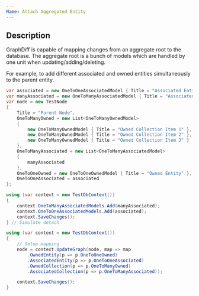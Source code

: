 ```yaml
---
Name: Attach Aggregated Entity
---
```


## Description

GraphDiff is capable of mapping changes from an aggregate root to the database. The aggregate root is a bunch of models which are handled by one unit when updating/adding/deleting.

For example, to add different associated and owned entities simultaneously to the parent entity.

```csharp
var associated = new OneToOneAssociatedModel { Title = "Associated Entity" };
var manyAssociated = new OneToManyAssociatedModel { Title = "Associated Collection Item 1" };
var node = new TestNode
{
    Title = "Parent Node",
    OneToManyOwned = new List<OneToManyOwnedModel>
    {
        new OneToManyOwnedModel { Title = "Owned Collection Item 1" },
        new OneToManyOwnedModel { Title = "Owned Collection Item 2" },
        new OneToManyOwnedModel { Title = "Owned Collection Item 3" }
    },
    OneToManyAssociated = new List<OneToManyAssociatedModel>
    {
        manyAssociated
    },
    OneToOneOwned = new OneToOneOwnedModel { Title = "Owned Entity" },
    OneToOneAssociated = associated
};

using (var context = new TestDbContext())
{
    context.OneToManyAssociatedModels.Add(manyAssociated);
    context.OneToOneAssociatedModels.Add(associated);
    context.SaveChanges();
} // Simulate detach

using (var context = new TestDbContext())
{
    // Setup mapping
    node = context.UpdateGraph(node, map => map
        .OwnedEntity(p => p.OneToOneOwned)
        .AssociatedEntity(p => p.OneToOneAssociated)
        .OwnedCollection(p => p.OneToManyOwned)
        .AssociatedCollection(p => p.OneToManyAssociated));

    context.SaveChanges();
}
```

